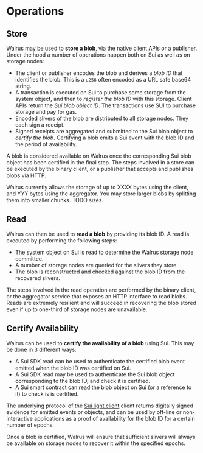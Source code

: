 # Operations

## Store

Walrus may be used to **store a blob**, via the native client APIs or a publisher. Under the hood a
number of operations happen both on Sui as well as on storage nodes:

- The client or publisher encodes the blob and derives a *blob ID* that identifies the blob. This
  is a `u256` often encoded as a URL safe base64 string.
- A transaction is executed on Sui to purchase some storage from the system object, and then to
  *register the blob ID* with this storage. Client APIs return the *Sui blob object ID*. The
  transactions use SUI to purchase storage and pay for gas.
- Encoded slivers of the blob are distributed to all storage nodes. They each sign a receipt.
- Signed receipts are aggregated and submitted to the Sui blob object to *certify the blob*.
  Certifying a blob emits a Sui event with the blob ID and the period of availability.

A blob is considered available on Walrus once the corresponding Sui blob object has been
certified in the final step. The steps involved in a store can be executed by the binary client,
or a publisher that accepts and publishes blobs via HTTP.

Walrus currently allows the storage of up to XXXX bytes using the client, and YYY bytes using the
aggregator. You may store larger blobs by splitting them into smaller chunks. TODO sizes.

## Read

Walrus can then be used to **read a blob** by providing its blob ID. A read is executed by
performing the following steps:

- The system object on Sui is read to determine the Walrus storage node committee.
- A number of storage nodes are queried for the slivers they store.
- The blob is reconstructed and checked against the blob ID from the recovered slivers.

The steps involved in the read operation are performed by the binary client, or the aggregator
service that exposes an HTTP interface to read blobs. Reads are extremely resilient and will
succeed in recovering the blob stored even if up to one-third of storage nodes are
unavailable.

## Certify Availability

Walrus can be used to **certify the availability of a blob** using Sui. This may be done in 3
different ways:

- A Sui SDK read can be
  used to authenticate the certified blob event emitted when the blob ID was certified on Sui.
- A Sui SDK read may be
  used to authenticate the Sui blob object corresponding to the blob ID, and check it is certified.
- A Sui smart contract can read the blob object on Sui (or a reference to it) to check
  is is certified.

The underlying protocol of the [Sui light client](https://github.com/MystenLabs/sui/tree/main/crates/sui-light-client)
client returns digitally signed evidence for emitted events
or objects, and can be used by off-line or non-interactive applications as a proof of availability
for the blob ID for a certain number of epochs.

Once a blob is certified, Walrus will ensure that sufficient slivers will always be
available on storage nodes to recover it within the specified epochs.
